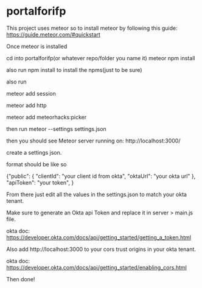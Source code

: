 
# portalforifp

This project uses meteor so to install meteor by following this guide:
https://guide.meteor.com/#quickstart

Once meteor is installed

cd into portalforifp(or whatever repo/folder you name it)
meteor npm install

also run npm install to install the npms(just to be sure)

also run

meteor add session

meteor add http

meteor add meteorhacks:picker

then run
meteor --settings settings.json


then you should see Meteor server running on: http://localhost:3000/

create a settings json.

format should be like so

{"public": {
  "clientId": "your client id from okta",
  "oktaUrl": "your okta url"
},
  "apiToken": "your token",
}


From there just edit all the values in the settings.json to match your okta tenant.  

Make sure to generate an Okta api Token and replace it in server > main.js file.

okta doc: https://developer.okta.com/docs/api/getting_started/getting_a_token.html

Also add http://localhost:3000 to your cors trust origins in your okta tenant.

okta doc: https://developer.okta.com/docs/api/getting_started/enabling_cors.html

Then done!
